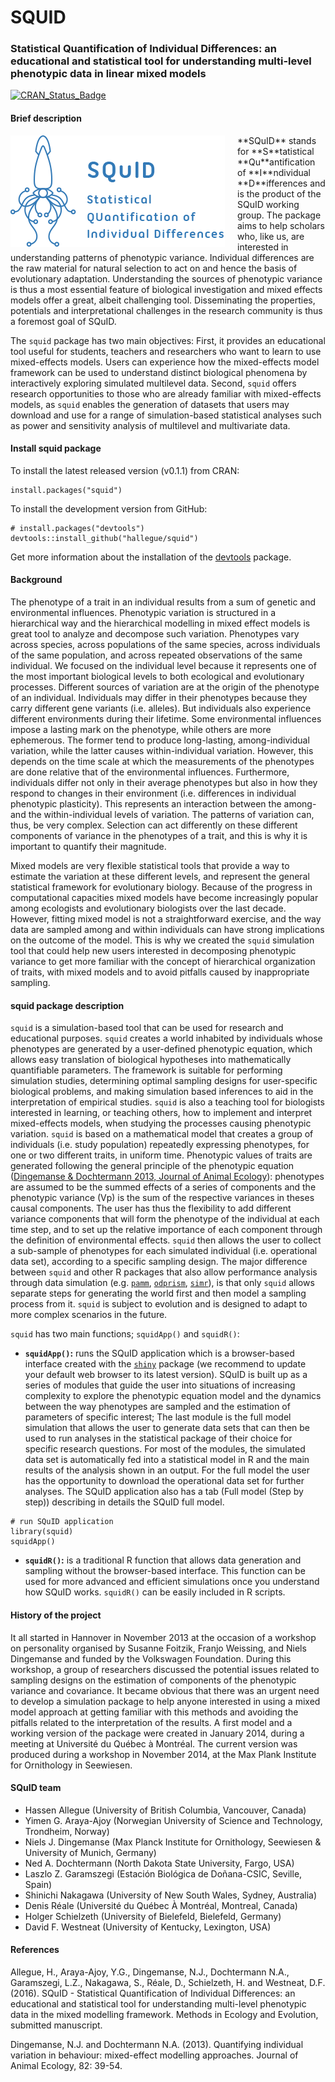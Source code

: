 # SQUID




### Statistical Quantification of Individual Differences: an educational and statistical tool for understanding multi-level phenotypic data in linear mixed models

[![CRAN_Status_Badge](http://www.r-pkg.org/badges/version/squid)](http://cran.r-project.org/package=squid)

#### Brief description
<img id='logo' src='./inst/shiny-squid/www/pictures/logo_2.png' align='left' alt='SQuID' style='padding-right:20px;'>
**SQuID** stands for **S**tatistical **Qu**antification of **I**ndividual **D**ifferences and is the product of the SQuID working group. The package aims to help scholars who, like us, are interested in understanding patterns of phenotypic variance. Individual differences are the raw material for natural selection to act on and hence the basis of evolutionary adaptation. Understanding the sources of phenotypic variance is thus a most essential feature of biological investigation and mixed effects models offer a great, albeit challenging tool. Disseminating the properties, potentials and interpretational challenges in the research community is thus a foremost goal of SQuID.

The `squid` package has two main objectives: First, it provides an educational tool useful for students, teachers and researchers who want to learn to use mixed-effects models. Users can experience how the mixed-effects model framework can be used to understand distinct biological phenomena by interactively exploring simulated multilevel data. Second, `squid` offers research opportunities to those who are already familiar with mixed-effects models, as `squid` enables the generation of datasets that users may download and use for a range of simulation-based statistical analyses such as power and sensitivity analysis of multilevel and multivariate data.


#### Install squid package

To install the latest released version (v0.1.1) from CRAN:

```
install.packages("squid")

```

To install the development version from GitHub:

```
# install.packages("devtools")
devtools::install_github("hallegue/squid")

```
Get more information about the installation of the   [devtools](https://cran.r-project.org/web/packages/devtools/README.html) package.

#### Background
The phenotype of a trait in an individual results from a sum of genetic and environmental influences. Phenotypic variation is structured in a hierarchical way and the hierarchical modelling in mixed effect models is great tool to analyze and decompose such variation. Phenotypes vary across species, across populations of the same species, across individuals of the same population, and across repeated observations of the same individual. We focused on the individual level because it represents one of the most important biological levels to both ecological and evolutionary processes. Different sources of variation are at the origin of the phenotype of an individual. Individuals may differ in their phenotypes because they carry different gene variants (i.e. alleles). But individuals also experience different environments during their lifetime. Some environmental influences impose a lasting mark on the phenotype, while others are more ephemerous. The former tend to produce long-lasting, among-individual variation, while the latter causes within-individual variation. However, this depends on the time scale at which the measurements of the phenotypes are done relative that of the environmental influences. Furthermore, individuals differ not only in their average phenotypes but also in how they respond to changes in their environment (i.e. differences in individual phenotypic plasticity). This represents an interaction between the among- and the within-individual levels of variation. The patterns of variation can, thus, be very complex. Selection can act differently on these different components of variance in the phenotypes of a trait, and this is why it is important to quantify their magnitude.

Mixed models are very flexible statistical tools that provide a way to estimate the variation at these different levels, and represent the general statistical framework for evolutionary biology. Because of the progress in computational capacities mixed models have become increasingly popular among ecologists and evolutionary biologists over the last decade. However, fitting mixed model is not a straightforward exercise, and the way data are sampled among and within individuals can have strong implications on the outcome of the model. This is why we created the `squid` simulation tool that could help new users interested in decomposing phenotypic variance to get more familiar with the concept of hierarchical organization of traits, with mixed models and to avoid pitfalls caused by inappropriate sampling.


#### squid package description
`squid` is a simulation-based tool that can be used for research and educational purposes. `squid` creates a world inhabited by individuals whose phenotypes are generated by a user-defined phenotypic equation, which allows easy translation of biological hypotheses into mathematically quantifiable parameters. The framework is suitable for performing simulation studies, determining optimal sampling designs for user-specific biological problems, and making simulation based inferences to aid in the interpretation of empirical studies. `squid` is also a teaching tool for biologists interested in learning, or teaching others, how to implement and interpret mixed-effects models, when studying the processes causing phenotypic variation. `squid` is based on a mathematical model that creates a group of individuals (i.e. study population) repeatedly expressing phenotypes, for one or two different traits, in uniform time. Phenotypic values of traits are generated following the general principle of the phenotypic equation ([Dingemanse & Dochtermann 2013, Journal of Animal Ecology](http://onlinelibrary.wiley.com/doi/10.1111/1365-2656.12013/abstract)): phenotypes are assumed to be the summed effects of a series of components and the phenotypic variance (Vp) is the sum of the respective variances in theses causal components. The user has thus the flexibility to add different variance components that will form the phenotype of the individual at each time step, and to set up the relative importance of each component through the definition of environmental effects. `squid` then allows the user to collect a sub-sample of phenotypes for each simulated individual (i.e. operational data set), according to a specific sampling design. The major difference between `squid` and other R packages that also allow performance analysis through data simulation (e.g. [`pamm`](https://cran.r-project.org/package=pamm), [`odprism`](https://cran.r-project.org/package=odprism), [`simr`](https://cran.r-project.org/package=simr)), is that only `squid` allows separate steps for generating the world first and then model a sampling process from it. `squid` is subject to evolution and is designed to adapt to more complex scenarios in the future.

`squid` has two main functions; `squidApp()` and `squidR()`:

* **`squidApp()`:** runs the SQuID application which is a browser-based interface created with the [`shiny`](http://shiny.rstudio.com/) package (we recommend to update your default web browser to its latest version). SQuID is built up as a series of modules that guide the user into situations of increasing complexity to explore the phenotypic equation model and the dynamics between the way phenotypes are sampled and the estimation of parameters of specific interest; The last module is the full model simulation that allows the user to generate data sets that can then be used to run analyses in the statistical package of their choice for specific research questions. For most of the modules, the simulated data set is automatically fed into a statistical model in R and the main results of the analysis shown in an output. For the full model the user has the opportunity to download the operational data set for further analyses. The SQuID application also has a tab (Full model (Step by step)) describing in details the SQuID full model.

```
# run SQuID application
library(squid)
squidApp()
```

* **`squidR()`:** is a traditional R function that allows data generation and sampling without the browser-based interface. This function can be used for more advanced and efficient simulations once you understand how SQuID works. `squidR()` can be easily included in R scripts.

#### History of the project
It all started in Hannover in November 2013 at the occasion of a workshop on personality organised by Susanne Foitzik, Franjo Weissing, and Niels Dingemanse and funded by the Volkswagen Foundation. During this workshop, a group of researchers discussed the potential issues related to sampling designs on the estimation of components of the phenotypic variance and covariance. It became obvious that there was an urgent need to develop a simulation package to help anyone interested in using a mixed model approach at getting familiar with this methods and avoiding the pitfalls related to the interpretation of the results. A first model and a working version of the package were created in January 2014, during a meeting at Université du Québec à Montréal. The current version was produced during a workshop in November 2014, at the Max Plank Institute for Ornithology in Seewiesen. 


#### SQuID team
* Hassen Allegue (University of British Columbia, Vancouver, Canada)
* Yimen G. Araya-Ajoy (Norwegian University of Science and Technology, Trondheim, Norway)
* Niels J. Dingemanse (Max Planck Institute for Ornithology, Seewiesen & University of Munich, Germany)
* Ned A. Dochtermann (North Dakota State University, Fargo, USA)
* Laszlo Z. Garamszegi (Estación Biológica de Doñana-CSIC, Seville, Spain)
* Shinichi Nakagawa (University of New South Wales, Sydney, Australia)
* Denis Réale (Université du Québec À Montréal, Montreal, Canada)
* Holger Schielzeth (University of Bielefeld, Bielefeld, Germany)
* David F. Westneat (University of Kentucky, Lexington, USA)


#### References
Allegue, H., Araya-Ajoy, Y.G., Dingemanse, N.J., Dochtermann N.A., Garamszegi, L.Z., Nakagawa, S., Réale, D., Schielzeth, H. and Westneat, D.F. (2016). SQuID - Statistical Quantification of Individual Differences: an educational and statistical tool for understanding multi-level phenotypic data in the mixed modelling framework. Methods in Ecology and Evolution, submitted manuscript.

Dingemanse, N.J. and Dochtermann N.A. (2013). Quantifying individual variation in behaviour: mixed-effect modelling approaches. Journal of Animal Ecology, 82: 39-54.

